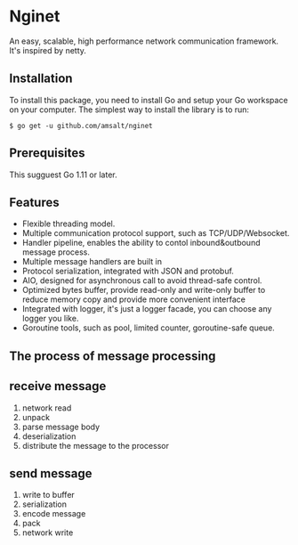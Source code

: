 # Nginet
An easy, scalable, high performance network communication framework. It's inspired by netty.

Installation
------------

To install this package, you need to install Go and setup your Go workspace on your computer. The simplest way to install the library is to run:

```
$ go get -u github.com/amsalt/nginet
```

Prerequisites
-------------

This sugguest Go 1.11 or later. 

Features
-----------
- Flexible threading model.
- Multiple communication protocol support, such as TCP/UDP/Websocket.
- Handler pipeline, enables the ability to contol inbound&outbound message process.
- Multiple message handlers are built in
- Protocol serialization, integrated with JSON and protobuf.
- AIO, designed for asynchronous call to avoid thread-safe control.
- Optimized bytes buffer, provide read-only and write-only buffer to reduce memory copy and provide more convenient interface
- Integrated with logger, it's just a logger facade, you can choose any logger you like.
- Goroutine tools, such as pool, limited counter, goroutine-safe queue.

The process of message processing
---------------------------------
## receive message
1. network read
1. unpack 
1. parse message body
1. deserialization
1. distribute the message to the processor

## send message
1. write to buffer
1. serialization
1. encode message
1. pack
1. network write